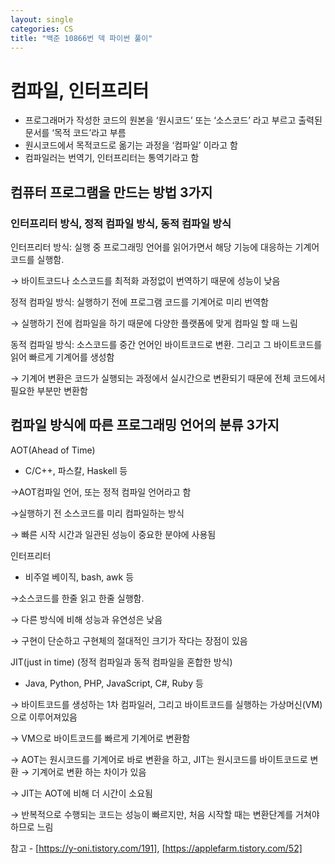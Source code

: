 ```yaml
---
layout: single
categories: CS
title: "백준 10866번 덱 파이썬 풀이"
---
```


# 컴파일, 인터프리터

- 프로그래머가 작성한 코드의 원본을 ‘원시코드’ 또는 ‘소스코드’ 라고 부르고 출력된 문서를 ‘목적 코드’라고 부름
- 원시코드에서 목적코드로 옮기는 과정을 ‘컴파일’ 이라고 함
- 컴파일러는 번역기, 인터프리터는 통역기라고 함

## 컴퓨터 프로그램을 만드는 방법 3가지

### 인터프리터 방식, 정적 컴파일 방식, 동적 컴파일 방식

인터프리터 방식: 실행 중 프로그래밍 언어를 읽어가면서 해당 기능에 대응하는 기계어 코드를 실행함.

→ 바이트코드나 소스코드를 최적화 과정없이 번역하기 때문에 성능이 낮음

정적 컴파일 방식: 실행하기 전에 프로그램 코드를 기계어로 미리 번역함

→ 실행하기 전에 컴파일을 하기 때문에 다양한 플랫폼에 맞게 컴파일 할 때 느림

동적 컴파일 방식: 소스코드를 중간 언어인 바이트코드로 변환. 그리고 그 바이트코드를 읽어 빠르게 기계어를 생성함

→ 기계어 변환은 코드가 실행되는 과정에서 실시간으로 변환되기 때문에 전체 코드에서 필요한 부분만 변환함

## 컴파일 방식에 따른 프로그래밍 언어의 분류 3가지

AOT(Ahead of Time)

- C/C++, 파스칼, Haskell 등

→AOT컴파일 언어, 또는 정적 컴파일 언어라고 함

→실행하기 전 소스코드를 미리 컴파일하는 방식

→ 빠른 시작 시간과 일관된 성능이 중요한 분야에 사용됨

인터프리터

- 비주얼 베이직, bash, awk 등

→소스코드를 한줄 읽고 한줄 실행함. 

→ 다른 방식에 비해 성능과 유연성은 낮음

→ 구현이 단순하고 구현체의 절대적인 크기가 작다는 장점이 있음

JIT(just in time)  (정적 컴파일과 동적 컴파일을 혼합한 방식)

- Java, Python, PHP, JavaScript, C#, Ruby 등

→ 바이트코드를 생성하는 1차 컴파일러, 그리고 바이트코드를 실행하는 가상머신(VM)으로 이루어져있음

→ VM으로 바이트코드를 빠르게 기계어로 변환함

→ AOT는 원시코드를 기계어로 바로 변환을 하고, JIT는 원시코드를 바이트코드로 변환 → 기계어로 변환 하는 차이가 있음

→ JIT는 AOT에 비해 더 시간이 소요됨

→ 반복적으로 수행되는 코드는 성능이 빠르지만, 처음 시작할 때는 변환단계를 거쳐야 하므로 느림

참고 - [https://y-oni.tistory.com/191], [https://applefarm.tistory.com/52]